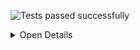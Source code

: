 ![Tests passed successfully](https://img.shields.io/badge/tests-833%20passed%2C%206%20skipped-success)

<details><summary>Open Details</summary>
<p>

## ✅ <a id='user-content-r0' href='#r0'>fixtures/external/mocha/mocha-test-results.json</a>
|Total|Passed|Failed|Skipped|Time|
|---:|---:|---:|---:|---:|
|839|833✔️|-|6✖️|6s|

<details><summary>Open Suit Details</summary>
<p>
|Test suite|Passed|Failed|Skipped|Time|
|:---|---:|---:|---:|---:|
|test/node-unit/buffered-worker-pool.spec.js|14✅|-|-|8ms|
|test/node-unit/cli/config.spec.js|10✅|-|-|8ms|
|test/node-unit/cli/node-flags.spec.js|105✅|-|-|9ms|
|test/node-unit/cli/options.spec.js|36✅|-|-|250ms|
|test/node-unit/cli/run-helpers.spec.js|9✅|-|-|8ms|
|test/node-unit/cli/run.spec.js|40✅|-|-|4ms|
|test/node-unit/mocha.spec.js|24✅|-|-|33ms|
|test/node-unit/parallel-buffered-runner.spec.js|19✅|-|-|23ms|
|test/node-unit/reporters/parallel-buffered.spec.js|6✅|-|-|16ms|
|test/node-unit/serializer.spec.js|40✅|-|-|31ms|
|test/node-unit/stack-trace-filter.spec.js|2✅|-|4⚪|1ms|
|test/node-unit/utils.spec.js|5✅|-|-|1ms|
|test/node-unit/worker.spec.js|15✅|-|-|92ms|
|test/unit/context.spec.js|8✅|-|-|5ms|
|test/unit/duration.spec.js|3✅|-|-|166ms|
|test/unit/errors.spec.js|13✅|-|-|5ms|
|test/unit/globals.spec.js|4✅|-|-|0ms|
|test/unit/grep.spec.js|8✅|-|-|2ms|
|test/unit/hook-async.spec.js|3✅|-|-|1ms|
|test/unit/hook-sync-nested.spec.js|4✅|-|-|1ms|
|test/unit/hook-sync.spec.js|3✅|-|-|0ms|
|test/unit/hook-timeout.spec.js|1✅|-|-|0ms|
|test/unit/hook.spec.js|4✅|-|-|0ms|
|test/unit/mocha.spec.js|115✅|-|1⚪|128ms|
|test/unit/overspecified-async.spec.js|1✅|-|-|3ms|
|test/unit/parse-query.spec.js|2✅|-|-|1ms|
|test/unit/plugin-loader.spec.js|41✅|-|1⚪|16ms|
|test/unit/required-tokens.spec.js|1✅|-|-|0ms|
|test/unit/root.spec.js|1✅|-|-|0ms|
|test/unit/runnable.spec.js|55✅|-|-|122ms|
|test/unit/runner.spec.js|77✅|-|-|43ms|
|test/unit/suite.spec.js|57✅|-|-|14ms|
|test/unit/test.spec.js|15✅|-|-|0ms|
|test/unit/throw.spec.js|9✅|-|-|9ms|
|test/unit/timeout.spec.js|8✅|-|-|109ms|
|test/unit/utils.spec.js|75✅|-|-|24ms|

</p>
</details>


</p>
</details>
